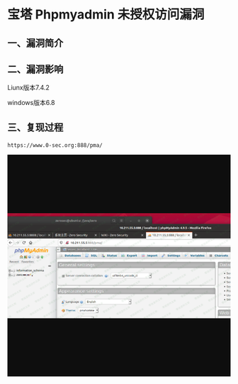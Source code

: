 宝塔 Phpmyadmin 未授权访问漏洞
==============================

一、漏洞简介
------------

二、漏洞影响
------------

Liunx版本7.4.2

windows版本6.8

三、复现过程
------------

`https://www.0-sec.org:888/pma/`

![1.png](resource/宝塔Phpmyadmin未授权访问漏洞/media/rId24.png)
